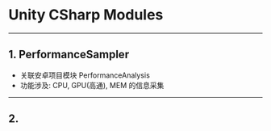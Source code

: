 # Unity CSharp Modules

---


## 1. PerformanceSampler

- 关联安卓项目模块 PerformanceAnalysis
- 功能涉及: CPU, GPU(高通), MEM 的信息采集


---
## 2. 